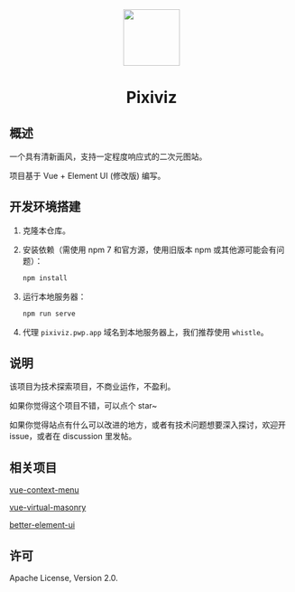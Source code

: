 <div align="center"><img width="100" src="https://img.backrunner.top/pixiv-c/logo.png"></div>
<h1 align="center">Pixiviz</h1>

## 概述

一个具有清新画风，支持一定程度响应式的二次元图站。

项目基于 Vue + Element UI (修改版) 编写。

## 开发环境搭建

1. 克隆本仓库。

2. 安装依赖（需使用 npm 7 和官方源，使用旧版本 npm 或其他源可能会有问题）：

   ```bash
   npm install
   ```

3. 运行本地服务器：

   ```bash
   npm run serve
   ```

4. 代理 `pixiviz.pwp.app` 域名到本地服务器上，我们推荐使用 `whistle`。

## 说明

该项目为技术探索项目，不商业运作，不盈利。

如果你觉得这个项目不错，可以点个 star~

如果你觉得站点有什么可以改进的地方，或者有技术问题想要深入探讨，欢迎开 issue，或者在 discussion 里发帖。

## 相关项目

[vue-context-menu](https://github.com/backrunner/vue-context-menu)

[vue-virtual-masonry](https://github.com/backrunner/vue-virtual-masonry)

[better-element-ui](https://github.com/backrunner/better-element-ui)

## 许可

Apache License, Version 2.0.
